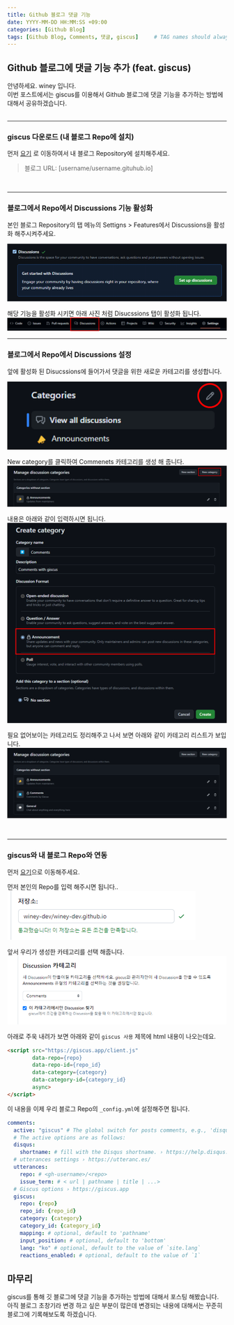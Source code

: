 ```yaml
---
title: Github 블로그 댓글 기능
date: YYYY-MM-DD HH:MM:SS +09:00
categories: [Github Blog]
tags: [Github Blog, Comments, 댓글, giscus]     # TAG names should always be lowercase
---
```


## Github 블로그에 댓글 기능 추가 (feat. giscus)

안녕하세요. winey 입니다.<br>
이번 포스트에서는 giscus를 이용해서 Github 블로그에 댓글 기능을 추가하는 방법에 대해서 공유하겠습니다.<br>
<br>

---
 
### giscus 다운로드 (내 블로그 Repo에 설치)

먼저 [요기](https://github.com/apps/giscus) 로 이동하여서 내 블로그 Repository에 설치해주세요.<br>
> 블로그 URL: [username/username.gituhub.io]
<br>

---

### 블로그에서 Repo에서 Discussions 기능 활성화
본인 블로그 Repository의 탭 메뉴의 Settigns > Features에서 Discussions을 활성화 해주시켜주세요.<br>

![view](/assets/post/2024-01-07-giscus/giscus.png)

해당 기능을 활성화 시키면 아래 사진 처럼 Disucssions 탭이 활성화 됩니다.<br>
![view](/assets/post/2024-01-07-giscus/tap-img.png)
<br>

---

### 블로그에서 Repo에서 Discussions 설정
앞에 활성화 된 Disucssions에 들어가서 댓글을 위한 새로운 카테고리를 생성합니다.<br>

![cateogry](/assets/post/2024-01-07-giscus/categories.png)

New category를 클릭하여 Commenets 카테고리를 생성 해 줍니다. <br>
![cateogry](/assets/post/2024-01-07-giscus/new_category.png)
<br>

내용은 아래와 같이 입력하시면 됩니다. <br>
![cateogry](/assets/post/2024-01-07-giscus/create_giscus.png)

필요 없어보이는 카테고리도 정리해주고 나서 보면 아래와 같이 카테고리 리스트가 보입니다.<br>
![cateogry](/assets/post/2024-01-07-giscus/allcategories.png)

<br>

---

### giscus와 내 블로그 Repo와 연동

먼저 [요기](https://giscus.app/ko)으로 이동해주세요. <br>

먼저 본인의 Repo를 입력 해주시면 됩니다.. <br>
![giscus_img](/assets/post/2024-01-07-giscus/giscus_app1.png)

앞서 우리가 생성한 카테고리를 선택 해줍니다.<br>
![giscus_img](/assets/post/2024-01-07-giscus/giscus_app2.png)

아래로 주욱 내려가 보면 아래와 같이 `giscus 사용` 제목에 html 내용이 나오는데요.<br>

```html
<script src="https://giscus.app/client.js"
        data-repo={repo}
        data-repo-id={repo_id}
        data-category={category}
        data-category-id={category_id}
        async>
</script>
```
이 내용을 이제 우리 블로그 Repo의 `_config.yml`에 설정해주면 됩니다.
```yaml
comments:
  active: "giscus" # The global switch for posts comments, e.g., 'disqus'.  Keep it empty means disable
  # The active options are as follows:
  disqus:
    shortname: # fill with the Disqus shortname. › https://help.disqus.com/en/articles/1717111-what-s-a-shortname
  # utterances settings › https://utteranc.es/
  utterances:
    repo: # <gh-username>/<repo>
    issue_term: # < url | pathname | title | ...>
  # Giscus options › https://giscus.app
  giscus:
    repo: {repo}
    repo_id: {repo_id}
    category: {category}
    category_id: {category_id}
    mapping: # optional, default to 'pathname'
    input_position: # optional, default to 'bottom'
    lang: "ko" # optional, default to the value of `site.lang`
    reactions_enabled: # optional, default to the value of `1`
```

## 마무리

giscus를 통해 깃 블로그에 댓글 기능을 추가하는 방법에 대해서 포스팅 해봤습니다.<br>
아직 블로그 초창기라 변경 하고 싶은 부분이 많은데 변경되는 내용에 대해서는 꾸준히 블로그에 기록해보도록 하겠습니다.